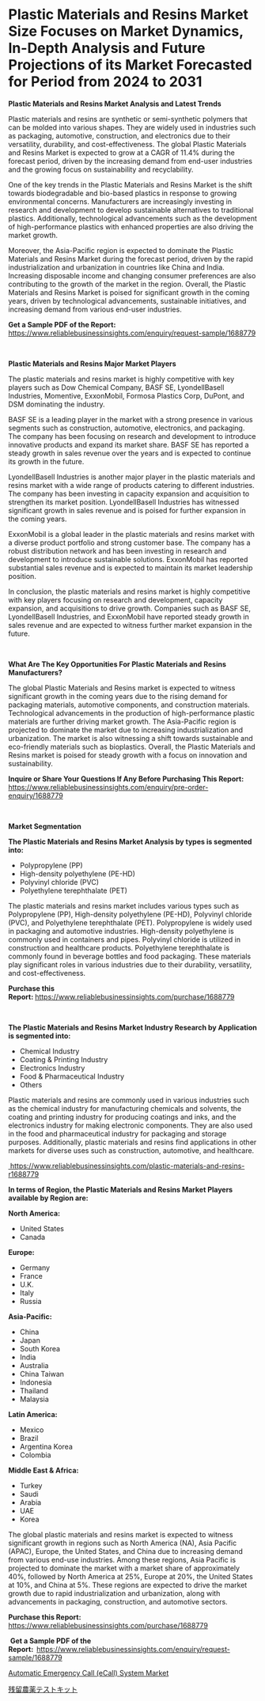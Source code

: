 <p><h1>Plastic Materials and Resins Market Size Focuses on Market Dynamics, In-Depth Analysis and Future Projections of its Market Forecasted for Period from 2024 to 2031</h1></p><p><strong>Plastic Materials and Resins Market Analysis and Latest Trends</strong></p>
<p><p>Plastic materials and resins are synthetic or semi-synthetic polymers that can be molded into various shapes. They are widely used in industries such as packaging, automotive, construction, and electronics due to their versatility, durability, and cost-effectiveness. The global Plastic Materials and Resins Market is expected to grow at a CAGR of 11.4% during the forecast period, driven by the increasing demand from end-user industries and the growing focus on sustainability and recyclability.</p><p>One of the key trends in the Plastic Materials and Resins Market is the shift towards biodegradable and bio-based plastics in response to growing environmental concerns. Manufacturers are increasingly investing in research and development to develop sustainable alternatives to traditional plastics. Additionally, technological advancements such as the development of high-performance plastics with enhanced properties are also driving the market growth.</p><p>Moreover, the Asia-Pacific region is expected to dominate the Plastic Materials and Resins Market during the forecast period, driven by the rapid industrialization and urbanization in countries like China and India. Increasing disposable income and changing consumer preferences are also contributing to the growth of the market in the region. Overall, the Plastic Materials and Resins Market is poised for significant growth in the coming years, driven by technological advancements, sustainable initiatives, and increasing demand from various end-user industries.</p></p>
<p><strong>Get a Sample PDF of the Report:&nbsp;</strong> <a href="https://www.reliablebusinessinsights.com/enquiry/request-sample/1688779">https://www.reliablebusinessinsights.com/enquiry/request-sample/1688779</a></p>
<p>&nbsp;</p>
<p><strong>Plastic Materials and Resins Major Market Players</strong></p>
<p><p>The plastic materials and resins market is highly competitive with key players such as Dow Chemical Company, BASF SE, LyondellBasell Industries, Momentive, ExxonMobil, Formosa Plastics Corp, DuPont, and DSM dominating the industry.</p><p>BASF SE is a leading player in the market with a strong presence in various segments such as construction, automotive, electronics, and packaging. The company has been focusing on research and development to introduce innovative products and expand its market share. BASF SE has reported a steady growth in sales revenue over the years and is expected to continue its growth in the future.</p><p>LyondellBasell Industries is another major player in the plastic materials and resins market with a wide range of products catering to different industries. The company has been investing in capacity expansion and acquisition to strengthen its market position. LyondellBasell Industries has witnessed significant growth in sales revenue and is poised for further expansion in the coming years.</p><p>ExxonMobil is a global leader in the plastic materials and resins market with a diverse product portfolio and strong customer base. The company has a robust distribution network and has been investing in research and development to introduce sustainable solutions. ExxonMobil has reported substantial sales revenue and is expected to maintain its market leadership position.</p><p>In conclusion, the plastic materials and resins market is highly competitive with key players focusing on research and development, capacity expansion, and acquisitions to drive growth. Companies such as BASF SE, LyondellBasell Industries, and ExxonMobil have reported steady growth in sales revenue and are expected to witness further market expansion in the future.</p></p>
<p>&nbsp;</p>
<p><strong>What Are The Key Opportunities For Plastic Materials and Resins Manufacturers?</strong></p>
<p><p>The global Plastic Materials and Resins market is expected to witness significant growth in the coming years due to the rising demand for packaging materials, automotive components, and construction materials. Technological advancements in the production of high-performance plastic materials are further driving market growth. The Asia-Pacific region is projected to dominate the market due to increasing industrialization and urbanization. The market is also witnessing a shift towards sustainable and eco-friendly materials such as bioplastics. Overall, the Plastic Materials and Resins market is poised for steady growth with a focus on innovation and sustainability.</p></p>
<p><strong>Inquire or Share Your Questions If Any Before Purchasing This Report:</strong> <a href="https://www.reliablebusinessinsights.com/enquiry/pre-order-enquiry/1688779">https://www.reliablebusinessinsights.com/enquiry/pre-order-enquiry/1688779</a></p>
<p>&nbsp;</p>
<p><strong>Market Segmentation</strong></p>
<p><strong>The Plastic Materials and Resins Market Analysis by types is segmented into:</strong></p>
<p><ul><li>Polypropylene (PP)</li><li>High-density polyethylene (PE-HD)</li><li>Polyvinyl chloride (PVC)</li><li>Polyethylene terephthalate (PET)</li></ul></p>
<p><p>The plastic materials and resins market includes various types such as Polypropylene (PP), High-density polyethylene (PE-HD), Polyvinyl chloride (PVC), and Polyethylene terephthalate (PET). Polypropylene is widely used in packaging and automotive industries. High-density polyethylene is commonly used in containers and pipes. Polyvinyl chloride is utilized in construction and healthcare products. Polyethylene terephthalate is commonly found in beverage bottles and food packaging. These materials play significant roles in various industries due to their durability, versatility, and cost-effectiveness.</p></p>
<p><strong>Purchase this Report:&nbsp;</strong><a href="https://www.reliablebusinessinsights.com/purchase/1688779">https://www.reliablebusinessinsights.com/purchase/1688779</a></p>
<p>&nbsp;</p>
<p><strong>The Plastic Materials and Resins Market Industry Research by Application is segmented into:</strong></p>
<p><ul><li>Chemical Industry</li><li>Coating & Printing Industry</li><li>Electronics Industry</li><li>Food & Pharmaceutical Industry</li><li>Others</li></ul></p>
<p><p>Plastic materials and resins are commonly used in various industries such as the chemical industry for manufacturing chemicals and solvents, the coating and printing industry for producing coatings and inks, and the electronics industry for making electronic components. They are also used in the food and pharmaceutical industry for packaging and storage purposes. Additionally, plastic materials and resins find applications in other markets for diverse uses such as construction, automotive, and healthcare.</p></p>
<p><a href="https://www.reliablebusinessinsights.com/plastic-materials-and-resins-r1688779">&nbsp;https://www.reliablebusinessinsights.com/plastic-materials-and-resins-r1688779</a></p>
<p><strong>In terms of Region, the Plastic Materials and Resins Market Players available by Region are:</strong></p>
<p>
    <p> <strong> North America: </strong>
        <ul>
            <li>United States</li>
            <li>Canada</li>
        </ul>
        </p> 
    <p> <strong> Europe: </strong>
        <ul>
            <li>Germany</li>
            <li>France</li>
            <li>U.K.</li>
            <li>Italy</li>
            <li>Russia</li>
        </ul>
        </p> 
    <p> <strong> Asia-Pacific: </strong>
        <ul>
            <li>China</li>
            <li>Japan</li>
            <li>South Korea</li>
            <li>India</li>
            <li>Australia</li>
            <li>China Taiwan</li>
            <li>Indonesia</li>
            <li>Thailand</li>
            <li>Malaysia</li>
        </ul>
        </p> 
    <p> <strong> Latin America: </strong>
        <ul>
            <li>Mexico</li>
            <li>Brazil</li>
            <li>Argentina Korea</li>
            <li>Colombia</li>
        </ul>
        </p> 
    <p> <strong> Middle East & Africa: </strong>
        <ul>
            <li>Turkey</li>
            <li>Saudi</li>
            <li>Arabia</li>
            <li>UAE</li>
            <li>Korea</li>
        </ul>
    </p>
    </p>
<p><p>The global plastic materials and resins market is expected to witness significant growth in regions such as North America (NA), Asia Pacific (APAC), Europe, the United States, and China due to increasing demand from various end-use industries. Among these regions, Asia Pacific is projected to dominate the market with a market share of approximately 40%, followed by North America at 25%, Europe at 20%, the United States at 10%, and China at 5%. These regions are expected to drive the market growth due to rapid industrialization and urbanization, along with advancements in packaging, construction, and automotive sectors.</p></p>
<p><strong>Purchase this Report: </strong><a href="https://www.reliablebusinessinsights.com/purchase/1688779">https://www.reliablebusinessinsights.com/purchase/1688779</a></p>
<p>&nbsp;<strong>Get a Sample PDF of the Report:&nbsp;&nbsp;</strong><a href="https://www.reliablebusinessinsights.com/enquiry/request-sample/1688779">https://www.reliablebusinessinsights.com/enquiry/request-sample/1688779</a></p>
<p><strong></strong></p>
<p><p><a href="https://github.com/kaiserrayhan25/Market-Research-Report-List-1/blob/main/automatic-emergency-call-ecall-system-market.md">Automatic Emergency Call (eCall) System Market</a></p><p><a href="https://github.com/sghwr779811674/Market-Research-Report-List-3/blob/main/7081445112239.md">残留農薬テストキット</a></p></p>